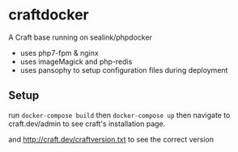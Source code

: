 # craftdocker
A Craft base running on sealink/phpdocker

* uses php7-fpm & nginx
* uses imageMagick and php-redis
* uses pansophy to setup configuration files during deployment

## Setup

run `docker-compose build`
then `docker-compose up`
then navigate to craft.dev/admin to see craft's installation page.

and http://craft.dev/craftversion.txt to see the correct version
